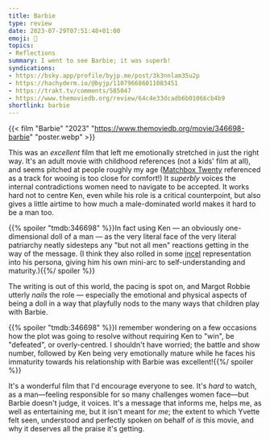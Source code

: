 ```yaml
---
title: Barbie
type: review
date: 2023-07-29T07:51:48+01:00
emoji: 🍿
topics:
- Reflections
summary: I went to see Barbie; it was superb!
syndications:
- https://bsky.app/profile/byjp.me/post/3k3nnlam35u2p
- https://hachyderm.io/@byjp/110796686011083451
- https://trakt.tv/comments/585047
- https://www.themoviedb.org/review/64c4e33dcadb6b01066cb4b9
shortlink: barbie
---
```

{{< film "Barbie" "2023" "https://www.themoviedb.org/movie/346698-barbie" "poster.webp" >}}

This was an _excellent_ film that left me emotionally stretched in just the right way. It's an adult movie with childhood references (not a kids' film at all), and seems pitched at people roughly my age ([Matchbox Twenty](https://songwhip.com/matchbox-twenty/push) referenced as a track for wooing is too close for comfort!) It _superbly_ voices the internal contradictions women need to navigate to be accepted. It works hard not to centre Ken, even while his role is a critical counterpoint, but also gives a little airtime to how much a male-dominated world makes it hard to be a man too.

{{% spoiler "tmdb:346698" %}}In fact using Ken — an obviously one-dimensional doll of a man — as the very literal face of the very literal patriarchy neatly sidesteps any "but not all men" reactions getting in the way of the message. (I think they also rolled in some [incel](https://en.wikipedia.org/wiki/Incel) representation into his persona, giving him his own mini-arc to self-understanding and maturity.){{%/ spoiler %}}

The writing is out of this world, the pacing is spot on, and Margot Robbie utterly _nails_ the role — especially the emotional and physical aspects of being a doll in a way that playfully nods to the many ways that children play with Barbie.

{{% spoiler "tmdb:346698" %}}I remember wondering on a few occasions how the plot was going to resolve without requiring Ken to "win", be "defeated", or overly-centred. I shouldn't have worried; the battle and show number, followed by Ken being very emotionally mature while he faces his immaturity towards his relationship with Barbie was excellent!{{%/ spoiler %}}

It's a wonderful film that I'd encourage everyone to see. It's _hard_ to watch, as a man—feeling responsible for so many challenges women face—but Barbie doesn't judge, it voices. It's a message that informs me, helps me, as well as entertaining me, but it isn't meant for _me_; the extent to which Yvette felt seen, understood and perfectly spoken on behalf of _is_ this movie, and why it deserves all the praise it's getting.
